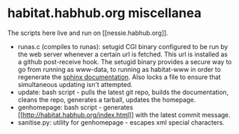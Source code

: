# habitat.habhub.org miscellanea

The scripts here live and run on [[nessie.habhub.org]].

 - runas.c (compiles to runas): setugid CGI binary configured to be run by
   the web server whenever a certain url is fetched. This url is installed
   as a github post-receive hook. The setugid binary provides a secure way
   to go from running as www-data, to running as habitat-www in order to
   regenerate the [sphinx documentation](http://habitat.habhub.org/).
   Also locks a file to ensure that simultaneous updating isn't attempted.
 - update: bash script - pulls the latest git repo, builds the documentation,
   cleans the repo, generates a tarball, updates the homepage.
 - genhomepage: bash script - generates
   [[http://habitat.habhub.org/index.html]] with the latest commit message.
 - sanitise.py: utility for genhomepage - escapes xml special characters.

